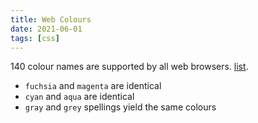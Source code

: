 ```yaml
---
title: Web Colours
date: 2021-06-01
tags: [css]
---
```


140 colour names are supported by all web browsers. [list](https://www.w3schools.com/colors/colors_names.asp).

- `fuchsia` and `magenta` are identical
- `cyan` and `aqua` are identical
- `gray` and `grey` spellings yield the same colours
